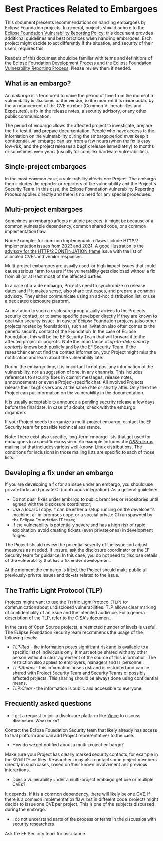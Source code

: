 # Best Practices Related to Embargoes

This document presents recommendations on handling embargoes by Eclipse Foundation projects. In general, projects should adhere to the [Eclipse Foundation Vulnerability Reporting Policy](https://www.eclipse.org/security/policy/); this document provides additional guidelines and best practices when handling embargoes. Each project might decide to act differently if the situation, and security of their users, requires this.

Readers of this document should be familiar with terms and definitions of the [Eclipse Foundation Development Process](https://www.eclipse.org/projects/dev_process) and the [Eclipse Foundation Vulnerability Reporting Process](https://www.eclipse.org/security/policy/). Please review them if needed.

## What is an embargo?

An *embargo* is a term used to name the period of time from the moment a vulnerability is disclosed to the vendor, to the moment it is made public by the announcement of the CVE number (Common Vulnerabilities and Exposures), a fix in the release notes, a security advisory, or any other public communication.

The period of embargo allows the affected project to investigate, prepare the fix, test it, and prepare documentation. People who have access to the information on the vulnerability during the embargo period *must* keep it confidential. An embargo can last from a few hours (when the fix is easy low-risk, and the project releases a bugfix release immediately) to months or sometimes even years (usually for complex hardware vulnerabilities).

## Single-project embargoes

In the most common case, a vulnerability affects one Project. The embargo then includes the reporter or reporters of the vulnerability and the Project's Security Team. In this case, the Eclipse Foundation Vulnerability Reporting Process applies directly and there is no need for any special procedures.

## Multi-project embargoes

Sometimes an embargo affects multiple projects. It might be because of a common vulnerable dependency, common shared code, or a common implementation flaw.

Note: Examples for common implementation flaws include HTTP/2 implementation issues from 2023 and 2024. A good illustration is the [advisory for the HTTP/2 CONTINUATION frame](https://kb.cert.org/vuls/id/421644) issue with the list of allocated CVEs and vendor responses.

Multi-project embargoes are usually used for high impact issues that could cause serious harm to users if the vulnerability gets disclosed without a fix from all (or at least most) of the affected parties.

In a case of a wide embargo, Projects need to synchronize on release dates, and if it makes sense, also share test cases, and prepare a common advisory. They either communicate using an ad-hoc distribution list, or use a dedicated disclosure platform.

An invitation to such a disclosure group usually arrives to the Projects security contact, or to some specific developer directly if they are known to deal with security issues. In case of Eclipse Foundation projects (also other projects hosted by foundations), such an invitation also often comes to the generic security contact of the Foundation. In the case of Eclipse Foundation, this will be the EF Security Team that will forward it to the affected project or projects. Note the importance of *up-to-date security contacts* known both publicly and by the EF Security Team. If the researcher cannot find the contact information, your Project might miss the notification and learn about the vulnerability late.

During the embargo time, it is important to not post any information of the vulnerability, nor a suggestion of one, in any channels. This includes references to security fixes in commit messages, release notes, announcements or even a Project-specific chat. All involved Projects release their bugfix versions at the same date or shortly after. Only then the Project can put information on the vulnerability in the documentation.

It is usually acceptable to announce a pending security release a few days before the final date. In case of a doubt, check with the embargo organizers.

If your Project needs to organize a multi-project embargo, contact the EF Security team for possible technical assistance.

Note: There exist also specific, long-term embargo lists that get used for embargoes in a specific ecosystem. An example includes the [OSS-distros mailing list](https://oss-security.openwall.org/wiki/mailing-lists/distros) that includes various well-known Linux distributions. The conditions for inclusions in those mailing lists are specific to each of those lists.

## Developing a fix under an embargo

If you are developing a fix for an issue under an embargo, you should use private forks and private CI (continuous integration). As a general guideline:

* Do not push fixes under embargo to public branches or repositories until agreed with the disclosure coordinator;
* Use a local CI copy. It can be either a setup running on the developer's machine, an in-premises copy, or a special private CI run spawned by the Eclipse Foundation IT team;
* If the vulnerability is potentially severe and has a high risk of rapid exploitation, avoid creating tickets (even private ones) in development forges.

The Project should review the potential severity of the issue and adjust measures as needed. If unsure, ask the disclosure coordinator or the EF Security team for guidance. In this case, you do not need to disclose details of the vulnerability that has a fix under development.

At the moment the embargo is lifted, the Project should make public all previously-private issues and tickets related to the issue.

## The Traffic Light Protocol (TLP)

Projects might want to use the Traffic Light Protocol (TLP) for communication about undisclosed vulnerabilities. TLP allows clear marking of confidentiality of an issue and the intended audience. For a general description of the TLP, refer to the [CISA's document](https://www.cisa.gov/news-events/news/traffic-light-protocol-tlp-definitions-and-usage).

In the case of Open Source projects, a restricted number of levels is useful. The Eclipse Foundation Security team recommends the usage of the following levels:

* *TLP:Red* - the information poses significant risk and is available to a specific list of individuals only. It must not be shared with any other person without a clear agreement of the source of this information. The restriction also applies to employers, managers and IT personnel.
* *TLP:Amber* - this information poses risk and is restricted and can be shared with Project Security Team and Security Teams of possibly affected projects. This sharing should be always done using confidential means.
* *TLP:Clear* - the information is public and accessible to everyone

## Frequently asked questions

- I get a request to join a disclosure platform like [Vince](https://kb.cert.org/vince/) to discuss disclosure. What to do?

Contact the Eclipse Foundation Security team that likely already has access to that platform and can add Project representatives to the case.

- How do we get notified about a multi-project embargo?

Make sure your Project has clearly marked security contacts, for example in the ``SECURITY.md`` files. Researchers may also contact some project members directly in such cases, based on their known involvement and previous interactions.

- Does a vulnerability under a multi-project embargo get one or multiple CVEs?

It depends. If it is a common dependency, there will likely be one CVE. If there is a common implementation flaw, but in different code, projects might decide to issue one CVE per project. This is one of the subjects discussed during the embargo.

- I do not understand parts of the process or terms in the discussion with security researchers.

Ask the EF Security team for assistance.
